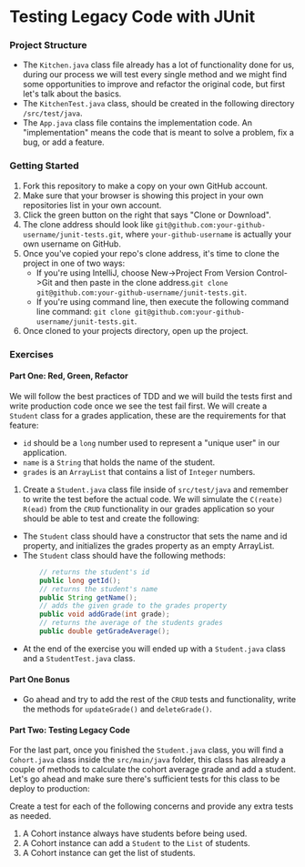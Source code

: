 # Testing Legacy Code with JUnit

### Project Structure
- The `Kitchen.java` class file already has a lot of functionality done for us, during our process we will test every single method and we might find some opportunities to improve and refactor the original code, but first let's talk about the basics.
- The `KitchenTest.java` class, should be created in the following directory `/src/test/java`.
- The `App.java` class file contains the implementation code. An "implementation" means the code that is meant to solve a problem, fix a bug, or add a feature.


### Getting Started
1. Fork this repository to make a copy on your own GitHub account.
1. Make sure that your browser is showing this project in your own repositories list in your own account.
1. Click the green button on the right that says "Clone or Download". 
1. The clone address should look like `git@github.com:your-github-username/junit-tests.git`, where `your-github-username` is actually your own username on GitHub.
1. Once you've copied your repo's clone address, it's time to clone the project in one of two ways: 
    - If you're using IntelliJ, choose New->Project From Version Control->Git and then paste in the clone address.`git clone git@github.com:your-github-username/junit-tests.git`.
    - If you're using command line, then execute the following command line command: `git clone git@github.com:your-github-username/junit-tests.git`.
1. Once cloned to your projects directory, open up the project.

### Exercises

#### Part One: Red, Green, Refactor 

We will follow the best practices of TDD and we will build the tests first and write production code once we see the test fail first. We will create a `Student` class for a grades application, these are the requirements for that feature:
 
- `id` should be a `long` number used to represent a "unique user" in our application.
- `name` is a `String` that holds the name of the student.
- `grades` is an `ArrayList` that contains a list of `Integer` numbers.

1. Create a `Student.java` class file inside of `src/test/java` and remember to write the test before the actual code. We will simulate the `C(reate) R(ead)` from the `CRUD` functionality in our grades application so your should be able to test and create the following:

- The `Student` class should have a constructor that sets the name and id property, and initializes the grades property as an empty ArrayList.
- The `Student` class should have the following methods:
    ```java
        // returns the student's id
        public long getId();  
        // returns the student's name
        public String getName();
        // adds the given grade to the grades property
        public void addGrade(int grade);
        // returns the average of the students grades
        public double getGradeAverage();
    ```
- At the end of the exercise you will ended up with a `Student.java` class and a `StudentTest.java` class.

#### Part One Bonus

- Go ahead and try to add the rest of the `CRUD` tests and functionality, write the methods for `updateGrade()` and `deleteGrade()`.

#### Part Two: Testing Legacy Code

For the last part, once you finished the `Student.java` class, you will find a `Cohort.java` class inside the `src/main/java` folder, this class has already a couple of methods to calculate the cohort average grade and add a student. Let's go ahead and make sure there's sufficient tests for this class to be deploy to production:

Create a test for each of the following concerns and provide any extra tests as needed. 

1. A Cohort instance always have students before being used.
1. A Cohort instance can add a `Student` to the `List` of students.
1. A Cohort instance can get the list of students.